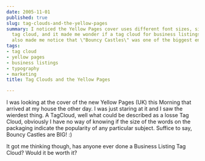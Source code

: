 ```yaml
---
date: 2005-11-01
published: true
slug: tag-clouds-and-the-yellow-pages
summary: I noticed the Yellow Pages cover uses different font sizes, similar to a
  tag cloud, and it made me wonder if a tag cloud for business listings would be useful.  It
  also made me notice that \"Bouncy Castles\" was one of the biggest entries!
tags:
- tag cloud
- yellow pages
- business listings
- typography
- marketing
title: Tag Clouds and the Yellow Pages

---
```

I was looking at the cover of the new Yellow Pages (UK) this Morning that arrived at my house the other day.  I was just staring at it and I saw the wierdest thing.  A TagCloud, well what could be described as a losse Tag Cloud, obviously I have no way of knowing if the size of the words on the packaging indicate the popularity of any particular subject.  Suffice to say, Bouncy Castles are BIG! :)<p />It got me thinking though, has anyone ever done a Business Listing Tag Cloud?  Would it be worth it?<p />

